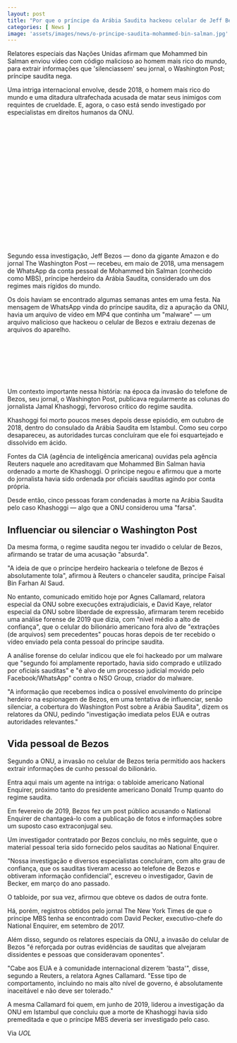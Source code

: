 ```yaml
---
layout: post
title: "Por que o príncipe da Arábia Saudita hackeou celular de Jeff Bezos, segundo investigação da ONU"
categories: [ News ]
image: 'assets/images/news/o-principe-saudita-mohammed-bin-salman.jpg'
---
```


Relatores especiais das Nações Unidas afirmam que Mohammed bin Salman enviou vídeo com código malicioso ao homem mais rico do mundo, para extrair informações que 'silenciassem' seu jornal, o Washington Post; príncipe saudita nega.

Uma intriga internacional envolve, desde 2018, o homem mais rico do mundo e uma ditadura ultrafechada acusada de matar seus inimigos com requintes de crueldade. E, agora, o caso está sendo investigado por especialistas em direitos humanos da ONU.

<!-- QUADRADO -->
<script async src="//pagead2.googlesyndication.com/pagead/js/adsbygoogle.js"></script>
<ins class="adsbygoogle"
style="display:inline-block;width:336px;height:280px"
data-ad-client="ca-pub-2838251107855362"
data-ad-slot="5351066970"></ins>
<script>
(adsbygoogle = window.adsbygoogle || []).push({});
</script>

Segundo essa investigação, Jeff Bezos — dono da gigante Amazon e do jornal The Washington Post — recebeu, em maio de 2018, uma mensagem de WhatsApp da conta pessoal de Mohammed bin Salman (conhecido como MBS), príncipe herdeiro da Arábia Saudita, considerado um dos regimes mais rígidos do mundo.

Os dois haviam se encontrado algumas semanas antes em uma festa. Na mensagem de WhatsApp vinda do príncipe saudita, diz a apuração da ONU, havia um arquivo de vídeo em MP4 que continha um "malware" — um arquivo malicioso que hackeou o celular de Bezos e extraiu dezenas de arquivos do aparelho.

<!-- MINI ANÚNCIO -->
<script async src="//pagead2.googlesyndication.com/pagead/js/adsbygoogle.js"></script>
<!-- Games Root -->
<ins class="adsbygoogle"
style="display:inline-block;width:730px;height:95px"
data-ad-client="ca-pub-2838251107855362"
data-ad-slot="5351066970"></ins>
<script>
(adsbygoogle = window.adsbygoogle || []).push({});
</script>

Um contexto importante nessa história: na época da invasão do telefone de Bezos, seu jornal, o Washington Post, publicava regularmente as colunas do jornalista Jamal Khashoggi, fervoroso crítico do regime saudita.

Khashoggi foi morto poucos meses depois desse episódio, em outubro de 2018, dentro do consulado da Arábia Saudita em Istambul. Como seu corpo desapareceu, as autoridades turcas concluíram que ele foi esquartejado e dissolvido em ácido.

Fontes da CIA (agência de inteligência americana) ouvidas pela agência Reuters naquele ano acreditavam que Mohammed Bin Salman havia ordenado a morte de Khashoggi. O príncipe negou e afirmou que a morte do jornalista havia sido ordenada por oficiais sauditas agindo por conta própria.

Desde então, cinco pessoas foram condenadas à morte na Arábia Saudita pelo caso Khashoggi — algo que a ONU considerou uma "farsa".

<!-- RETANGULO LARGO 2 -->
<script async src="//pagead2.googlesyndication.com/pagead/js/adsbygoogle.js"></script>
<ins class="adsbygoogle"
style="display:block; text-align:center;"
data-ad-layout="in-article"
data-ad-format="fluid"
data-ad-client="ca-pub-2838251107855362"
data-ad-slot="8549252987"></ins>
<script>
(adsbygoogle = window.adsbygoogle || []).push({});
</script>

## Influenciar ou silenciar o Washington Post

Da mesma forma, o regime saudita negou ter invadido o celular de Bezos, afirmando se tratar de uma acusação "absurda".

"A ideia de que o príncipe herdeiro hackearia o telefone de Bezos é absolutamente tola", afirmou à Reuters o chanceler saudita, príncipe Faisal Bin Farhan Al Saud.

No entanto, comunicado emitido hoje por Agnes Callamard, relatora especial da ONU sobre execuções extrajudiciais, e David Kaye, relator especial da ONU sobre liberdade de expressão, afirmaram terem recebido uma análise forense de 2019 que dizia, com "nível médio a alto de confiança", que o celular do bilionário americano fora alvo de "extrações (de arquivos) sem precedentes" poucas horas depois de ter recebido o vídeo enviado pela conta pessoal do príncipe saudita.

A análise forense do celular indicou que ele foi hackeado por um malware que "segundo foi amplamente reportado, havia sido comprado e utilizado por oficiais sauditas" e "é alvo de um processo judicial movido pelo Facebook/WhatsApp" contra o NSO Group, criador do malware.

<!-- RETANGULO LARGO -->
<script async src="https://pagead2.googlesyndication.com/pagead/js/adsbygoogle.js"></script>
<!-- Informat -->
<ins class="adsbygoogle"
style="display:block"
data-ad-client="ca-pub-2838251107855362"
data-ad-slot="2327980059"
data-ad-format="auto"
data-full-width-responsive="true"></ins>
<script>
(adsbygoogle = window.adsbygoogle || []).push({});
</script>

"A informação que recebemos indica o possível envolvimento do príncipe herdeiro na espionagem de Bezos, em uma tentativa de influenciar, senão silenciar, a cobertura do Washington Post sobre a Arábia Saudita", dizem os relatores da ONU, pedindo "investigação imediata pelos EUA e outras autoridades relevantes."

## Vida pessoal de Bezos

Segundo a ONU, a invasão no celular de Bezos teria permitido aos hackers extrair informações de cunho pessoal do bilionário.

Entra aqui mais um agente na intriga: o tabloide americano National Enquirer, próximo tanto do presidente americano Donald Trump quanto do regime saudita.

Em fevereiro de 2019, Bezos fez um post público acusando o National Enquirer de chantageá-lo com a publicação de fotos e informações sobre um suposto caso extraconjugal seu.

Um investigador contratado por Bezos concluiu, no mês seguinte, que o material pessoal teria sido fornecido pelos sauditas ao National Enquirer.

"Nossa investigação e diversos especialistas concluíram, com alto grau de confiança, que os sauditas tiveram acesso ao telefone de Bezos e obtiveram informação confidencial", escreveu o investigador, Gavin de Becker, em março do ano passado.

O tabloide, por sua vez, afirmou que obteve os dados de outra fonte.

Há, porém, registros obtidos pelo jornal The New York Times de que o príncipe MBS tenha se encontrado com David Pecker, executivo-chefe do National Enquirer, em setembro de 2017.

Além disso, segundo os relatores especiais da ONU, a invasão do celular de Bezos "é reforçada por outras evidências de sauditas que alvejaram dissidentes e pessoas que consideravam oponentes".

"Cabe aos EUA e à comunidade internacional dizerem 'basta'", disse, segundo a Reuters, a relatora Agnes Callamard. "Esse tipo de comportamento, incluindo no mais alto nível de governo, é absolutamente inaceitável e não deve ser tolerado."

A mesma Callamard foi quem, em junho de 2019, liderou a investigação da ONU em Istambul que concluiu que a morte de Khashoggi havia sido premeditada e que o príncipe MBS deveria ser investigado pelo caso.

Via *UOL*
